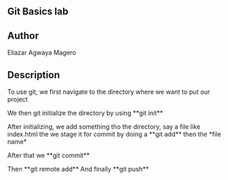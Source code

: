 ## Git Basics lab
## Author
Eliazar Agwaya Magero
## Description
<p>To use git, we first navigate to the directory where we want to put our project</p>
<p>We then  git initialize the directory by using **git init**</p>
<p>After initializing, we add something tho the directory, say a file like index.html the we stage it for commit by doing a **git add** then the *file name*</p>
<p>After that we **git commit**</p>
Then **git remote add**
And finally **git push**
